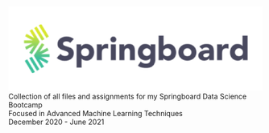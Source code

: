 ![Springboard Logo](logo.png)  
Collection of all files and assignments for my Springboard Data Science Bootcamp      
Focused in Advanced Machine Learning Techniques      
December 2020 - June 2021 
